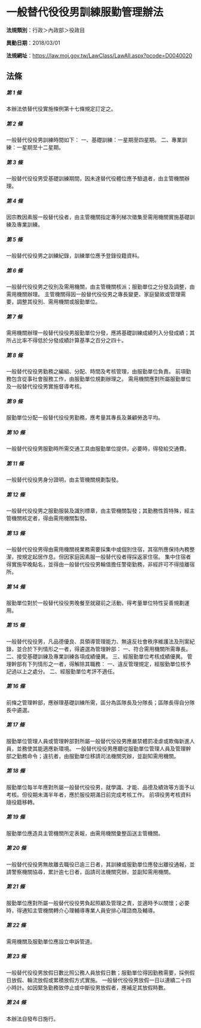 # 一般替代役役男訓練服勤管理辦法

**法規類別**：行政＞內政部＞役政目

**異動日期**：2018/03/01  

**法規網址**：https://law.moj.gov.tw/LawClass/LawAll.aspx?pcode=D0040020





## 法條
##### 第 1 條
本辦法依替代役實施條例第十七條規定訂定之。

##### 第 2 條
一般替代役役男訓練時間如下：
一、基礎訓練：一星期至四星期。
二、專業訓練：一星期至十二星期。

##### 第 3 條
一般替代役役男受基礎訓練期間，因未達替代役體位應予驗退者，由主管機關辦理。

##### 第 4 條
因宗教因素服一般替代役者，由主管機關指定專列梯次徵集至需用機關實施基礎訓練及專業訓練。

##### 第 5 條
一般替代役役男之訓練紀錄，訓練單位應予登錄役籍資料。

##### 第 6 條
一般替代役役男之役別及需用機關，由主管機關核派；服勤單位之分發及調整，由需用機關辦理。
主管機關得因一般替代役役男之專長變更、家庭變故或管理需要，調整其役別、需用機關或服勤單位。

##### 第 7 條
需用機關辦理一般替代役役男服勤單位分發，應將基礎訓練成績列入分發成績；其所占比率不得低於分發成績計算基準之百分之四十。

##### 第 8 條
一般替代役役男勤務之編組、分配、時間及考核管理，由服勤單位負責。
前項勤務包含從事社會服務工作，由服勤單位規劃辦理之。
需用機關應對所屬服勤單位及一般替代役役男實施督導考核。

##### 第 9 條
服勤單位分配一般替代役役男勤務，應考量其專長及兼顧勞逸平均。

##### 第 10 條
一般替代役役男服勤時所需交通工具由服勤單位提供，必要時，得發給交通費。

##### 第 11 條
一般替代役役男身分證明，由主管機關規劃製發。

##### 第 12 條
一般替代役役男之服勤服裝及識別標章，由主管機關製發；其勤務性質特殊，經主管機關核定者，得由需用機關製發。

##### 第 13 條
一般替代役役男得由需用機關視業務需要採集中或個別住宿，其宿所應保持內務整潔，按規定起居作息。但因家庭因素服一般替代役者得採返家住宿。
集中住宿者得實施早晚點名，並得由一般替代役役男輪值擔任警衛勤務，非經許可不得擅離宿所。

##### 第 14 條
服勤單位對於一般替代役役男晚餐至就寢前之活動，得考量單位特性妥善規劃運用。

##### 第 15 條
一般替代役役男，凡品德優良、具領導管理能力、無違反社會秩序維護法及刑案紀錄，並合於下列情形之一者，得遴選為管理幹部：
一、符合需用機關所需專長。
二、接受基礎訓練及專業訓練各項成績優異。
三、經服勤單位考核成績優異。
管理幹部有下列情形之一者，得解除其職務：
一、違反管理規定，經服勤單位核予記過以上之處分。
二、經服勤單位考評不適任。

##### 第 16 條
前條之管理幹部，應辦理基礎訓練所需，區分為區隊長及分隊長；區隊長得自分隊長中遴選。

##### 第 17 條
服勤單位管理人員或管理幹部對所屬一般替代役役男應嚴禁體罰凌虐或欺侮新進人員，並務使其能適應新環境。
一般替代役役男應聽從服勤單位管理人員及管理幹部之勤務命令；違抗者，由服勤單位移請司法機關究辦，並副知需用機關。

##### 第 18 條
服勤單位每半年應對所屬一般替代役役男，就學識、才能、品德及績效等方面予以考核。但役期未滿半年者，應於服役期滿日前完成考核工作。
前項役男考核資料隨役籍移轉。

##### 第 19 條
服勤單位應造具主管機關所定表報，由需用機關彙整函送主管機關。

##### 第 20 條
一般替代役役男無故離去職役已逾三日者，其訓練或服勤單位應發出離役通報，並請警察機關協尋，累計逾七日者，函請司法機關究辦，並副知需用機關。

##### 第 21 條
服勤單位應對所屬一般替代役役男負起照顧及管理之責，並適時予以關懷；必要時，得通知主管機關轉介心理輔導專業人員安排心理諮商及輔導。

##### 第 22 條
需用機關及服勤單位應設立申訴管道。

##### 第 23 條
一般替代役役男放假日數比照公務人員放假日數；服勤單位得因勤務需要，採例假日放假、輪流放假或累積放假方式實施。
一般替代役役男放假一日以連續二十四小時計。如因緊急勤務致停止或中斷役男放假者，應補足其放假時數。

##### 第 24 條
本辦法自發布日施行。


